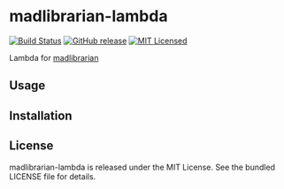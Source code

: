 madlibrarian-lambda
=========

[![Build Status](https://img.shields.io/circleci/project/akerl/madlibrarian-lambda/master.svg)](https://circleci.com/gh/akerl/madlibrarian-lambda)
[![GitHub release](https://img.shields.io/github/release/akerl/madlibrarian-lambda.svg)](https://github.com/akerl/madlibrarian-lambda/releases)
[![MIT Licensed](https://img.shields.io/badge/license-MIT-green.svg)](https://tldrlegal.com/license/mit-license)

Lambda for [madlibrarian](https://github.com/akerl/madlibrarian)

## Usage

## Installation

## License

madlibrarian-lambda is released under the MIT License. See the bundled LICENSE file for details.
